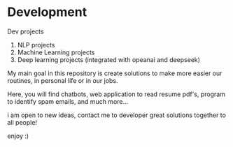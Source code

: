 # Development
Dev projects

1. NLP projects
2. Machine Learning projects
3. Deep learning projects (integrated with opeanai and deepseek)

My main goal in this repository is create solutions to make more easier our routines, in personal life or in our jobs.

Here, you will find chatbots, web application to read resume pdf's, program to identify spam emails, and much more...

i am open to new ideas, contact me to developer great solutions together to all people!

enjoy :)
